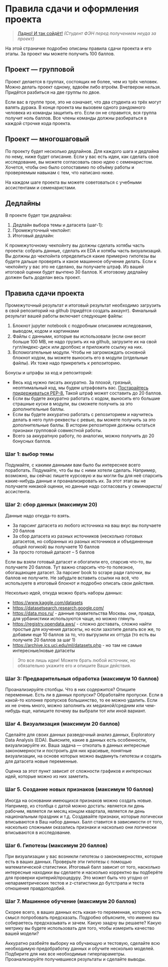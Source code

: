 # Правила сдачи и оформления проекта

> [Ладно! И так сойдёт!](https://www.youtube.com/watch?v=tytfcmTf7dY&t) _(Студент ФЭН перед получением неуда за проект)_

На этой страничке подробно описаны правила сдачи проекта и его этапы. За проект мы можете получить $100$ баллов. 

## Проект — групповой

Проект делается в группах, состоящих не более, чем из трёх человек. Можно делать проект одному, вдвоём либо втроём. Вчетвером нельзя. Придётся разбиться на две группы по двое. 

Если вас в группе трое, это не означает, что два студента из трёх могут валять дурака. В конце проекта мы вызовем одного рандомного человека из команды защитить его. Если он не справится, вся группа получит ноль баллов. Все члены команды должны разбираться в каждой строчке кода проекта. 

## Проект — многошаговый

По проекту будет несколько дедлайнов. Для каждого шага и дедлайна по нему, ниже будет описание. Если у вас есть идеи, как сделать своё  исследование, вы можете согласовать свою идею с семенаристом. Хочется, чтобы оно было сопоставимо по объёму работы и проверяемым навыкам с тем, что написано ниже.

На каждом шаге проекта вы можете советоваться с учебными ассистентами и семенаристами.

## Дедлайны

В проекте будет три дедлайна: 

1. Дедлайн выбора темы и датасета (шаг-1): 
2. Промежуточный чекпойнт: 
3. Итоговый дедлайн: 

К промежуточному чекпойнту вы должны сделать хотябы часть проекта: собрать данные, сделать их EDA и хотябы часть визуализаций. Вы должны до чекпойнта определиться какие примерно гипотезы вы будете дальше проверять и какое машинное обучение делать. Если к чекпойнту у вас это не сделано, вы получаете штраф. Из вашей итоговой оценки будет вычтено 30 баллов. К итоговому дедлайну должен быть доделан весь проект. 


## Правила сдачи проекта

Промежуточный результат и итоговый результат необходимо загрузить в свой репозиторий на github (придётся создать аккаунт). Финальный результат вашей работы включает следующие файлы: 

1. Блокнот jupyter notebook с подробным описанием иследования, выводом, кодом и картинками
2. Файлы с данными, которые вы использовали (если они весят больше 100 MB, не надо грузить их на github, загрузите их на свой гугл/яндекс-диск или дропбокс и приложите ссылку на них.
3. Вспомогательные модули. Чтобы не загромождать основной блокнот кодом, вы можете выносить его в модули (отдельные файлы). Их тоже надо прикрепить к репозиторию. 

Бонусы и штрафы за код и репозиторий: 

- Весь код нужно писать аккуратно. За плохой, грязный, неоптимальный код, мы будем штрафовать вас. [Постарайтесь придерживаться PEP-8.](https://pythonworld.ru/osnovy/pep-8-rukovodstvo-po-napisaniyu-koda-na-python.html) Такой штраф может составить до 20 баллов. 
- Если вы будете аккуратно работать с кодом, выносить его большие страшные куски в модули, вы сможете получить за это дополнительные баллы. 
- Если вы будете аккуратно работать с репозиторием и научитесь делать в него пулл-реквесты с ревью, вы можете получить за это дополнительные баллы. В истории репозитория должны остаться признаки групповой совместной работы.
- Всего за аккуратную работу, по аналогии, можно получить до 20 бонусных баллов.

### Шаг 1: выбор темы

Подумайте, с какими данными вам было бы интереснее всего поработать. Подумайте, что бы вы с ними хотели сделать. Например, возможно, вы сейчас пишете курсовую и вы могли бы для неё спарсить какие-нибудь данные и проанализировать их. За этот этап вы не получаете никакой оценки, но данные надо согласовать у семинариста/ассистента.

### Шаг 2: сбор данных (максимум 20)

Данные надо откуда-то взять. 

- За парсинг датасета из любого источника на ваш вкус вы получаете 20 баллов
- За сбор датасета из разных источников (несколько готовых датасетов, но собранных из разных источников и объединенные общей логикой) вы получаете 10 баллов
- За просто готовый датасет – 5 баллов

Если вы взяли готовый датасет и обогатили его, спарсив что-то, вы получаете 20 баллов. Тут важно спарсить что-то полезное, обогащающее датасет. За парсинг book to scrape ради галочки, вы баллов не получите. Не забудьте вставить ссылки на всё, что используете в итоговый блокнот и подробно описать свои действия.

Несколько идей, откуда можно брать наборы данных:

- https://www.kaggle.com/datasets
- https://datasetsearch.research.google.com/
- https://data.mos.ru/ - данные правительства Москвы. они, правда, для урбанистики используются чаще, но можно глянуть
- https://registry.opendata.aws/ - сложно доставать, сложно найти простые для изучения датасеты, но если захотите делать все же, то добавим еще 10 баллов за то, что выгрузили их оттуда (то есть вы получите 20 баллов за шаг 1)
- https://archive.ics.uci.edu/ml/datasets.php - но там не самые интересные/новые датасеты

> Это все лишь идеи! Можете брать любой источник, но обязательно укажите его и опишите Ваши действия.


### Шаг 3: Предварительныя обработка (максимум 10 баллов)

Проанализируйте столбцы. Что в них содержится? Опишите переменные. Есть ли в данных пропуски? Обработайте пропуски. Если в какой-то колонке пропусков большинство, то ее можно удалить. Если их не очень много, можно заполнить их медианой/средним или чем-нибудь еще, напишите почему вы выбрали тот или иной вариант.

### Шаг 4. Визуализация (максимум 20 баллов)

Сделайте для своих данных разведочный анализ данных, Exploratory Data Analysis (EDA). Выясните, какие в данных есть особенности, визуализируйте их. Ваша задача — откопать в данных интересные закономерности и построить для них красивые, понятные визуализации, на основе которых можно выдвинуть гипотезы и создать для датасета новые переменные. 

Оценка за этот пункт зависит от сложности графиков и интересных идей, которые можно из них заметить. 

### Шаг 5. Создание новых признаков (максимум 10 баллов)

Иногда на основании имеющихся признаков можно создать новые. Например, из столбца с датой можно достать: является ли день рабочим, является ли месяц концом квартала, является ли день национальным праздник и т.д. Создавайте признаки, которые логически вписываются в Ваш набор данных. Балл ставится в зависимости от того, насколько сложными оказались признаки и насколько они логически вписываются в исследование.

### Шаг 6. Гипотезы (максимум 20 баллов)

При визуализации у вас возникли гипотезы о закономерностях, которые есть в ваших данных. Проверьте эти гипотезы с помощью математической статистики. Итоговый балл зависит от того, насколько интересные находики вы сделаете и насколько корректно вы подберёте для проверки критерий/процедуру. Это может быть что угодно от непараметрических тестов и z-статистики до бутстрапа и теста отношения правдоподобий. 

### Шаг 7. Машинное обучение (максимум 20 баллов)

Скорее всего, в ваших данных есть какая-то переменная, которую есть смысл попробовать предсказать. Подробно объясните, что именно вы собираетесь предсказывать и зачем. Какую заадчу вы решаете? Какую метрику вы будете использовать для того, чтобы измерить качество вашей модели? 

Аккуратно разбейте выборку на обучающую и тестовую, сделайте всю необходимую предобработку данных и обучите несколько моделей. Подбирите для них все необходимые гиперпараметры. Проанализируйте получившиеся результаты и сделайте выводы.
